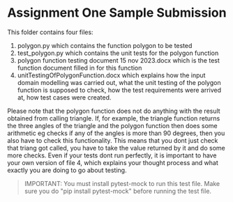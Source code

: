 # Assignment One Sample Submission

This folder contains four files: 

1. polygon.py which contains the function polygon to be tested
2. test_polygon.py which contains the unit tests for the polygon function
3. polygon function testing document 15 nov 2023.docx which is the test function document filled in for this function
4. unitTestingOfPolygonFunction.docx which explains how the input domain modelling was carried out, what the unit testing of the polygon function is supposed to check, how the test requirements were arrived at, how test cases were created.

Please note that the polygon function does not do anything with the result obtained from calling triangle. 
If, for example, the triangle function returns the three angles of the triangle and the polygon function then does some
arithmetic eg checks if any of the angles is more than 90 degrees, then you also have to check this functionality. 
This means that you dont just check that triang got called, you have to take the value returned by it and do some more checks. 
Even if your tests dont run perfectly, it is important to have your own version of file 4, which explains your thought 
process and what exactly you are doing to go about testing. 

> IMPORTANT: You must install pytest-mock to run this test file. Make sure you do "pip install pytest-mock" before running the test file.